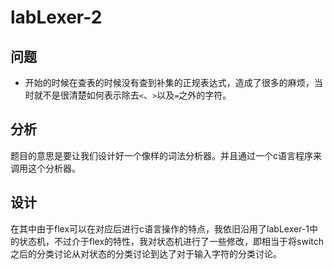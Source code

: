 # labLexer-2

## 问题

* 开始的时候在查表的时候没有查到补集的正规表达式，造成了很多的麻烦，当时就不是很清楚如何表示除去`<`、`>`以及`=`之外的字符。

## 分析

题目的意思是要让我们设计好一个像样的词法分析器。并且通过一个c语言程序来调用这个分析器。

## 设计

在其中由于flex可以在对应后进行c语言操作的特点，我依旧沿用了labLexer-1中的状态机，不过介于flex的特性，我对状态机进行了一些修改，即相当于将switch之后的分类讨论从对状态的分类讨论到达了对于输入字符的分类讨论。
